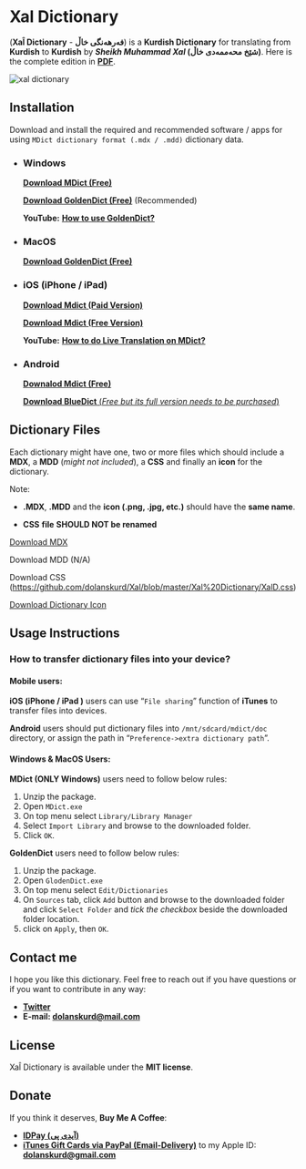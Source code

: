 # Xal Dictionary

(**Xal̂ Dictionary** - **فەرهەنگی خاڵ**) is a **Kurdish Dictionary** for translating from **Kurdish** to **Kurdish** by ***Sheikh Muhammad Xal* (شێخ محەممەدی خاڵ)**. Here is the complete edition in **[PDF](chrome-extension://oemmndcbldboiebfnladdacbdfmadadm/http://diyako.yageyziman.com/wp-content/uploads/2016/09/%D9%81%DB%95%D8%B1%D9%87%DB%95%D9%86%DA%AF%DB%8C-%D8%AE%D8%A7%DA%B5.pdf)**.

![xal dictionary](https://user-images.githubusercontent.com/18519747/48155196-7f85f200-e2db-11e8-9fbd-43afef6f574e.png)


## Installation

Download and install the required and recommended software / apps for using `MDict dictionary format (.mdx / .mdd)` dictionary data. 

- ### Windows

  [**Download MDict (Free)**](https://www.mdict.cn/download/MDictPC2.7z)

  [**Download GoldenDict (Free)**](https://sourceforge.net/projects/goldendict/files/early%20access%20builds/) (Recommended)
  
  **YouTube:** [**How to use GoldenDict?**](https://www.youtube.com/watch?v=bDipNBvhOVI)

- ### MacOS

  [**Download GoldenDict (Free)**](https://sourceforge.net/projects/goldendict/files/early%20access%20builds/)

- ### iOS (iPhone / iPad)

  [**Download Mdict (Paid Version)**](https://itunes.apple.com/cn/app/mdict/id389083586?mt=8)

  [**Download Mdict (Free Version)**](https://itunes.apple.com/cn/app/mdict-free/id894362875)
  
  **YouTube:** [**How to do Live Translation on MDict?**](https://www.youtube.com/watch?v=nQPU7E4YTmE)

- ### Android

  [**Downalod Mdict (Free)**](https://play.google.com/store/apps/details?id=cn.mdict)

  [**Download BlueDict** (*Free but its full version needs to be purchased*)](https://play.google.com/store/apps/details?id=cn.ssdl.bluedict&hl=en)



## Dictionary Files

Each dictionary might have one, two or more files which should include a **MDX**, a **MDD** (*might not included*), a **CSS** and finally an **icon** for the dictionary.

Note:

- **.MDX**, **.MDD** and the **icon (.png, .jpg, etc.)** should have the **same name**.

- **CSS** **file** **SHOULD NOT be renamed**


[Download MDX](https://github.com/dolanskurd/Xal/blob/master/Xal%20Dictionary/Xal%20Dictionary.mdx)

Download MDD (N/A)

Download CSS (https://github.com/dolanskurd/Xal/blob/master/Xal%20Dictionary/XalD.css)

[Download Dictionary Icon](https://github.com/dolanskurd/Xal/blob/master/Xal%20Dictionary/Xal%20Dictionary.png)




## Usage Instructions

### How to transfer dictionary files into your device?



#### Mobile users:

**iOS (iPhone / iPad )** users can use “`File sharing`” function of **iTunes** to transfer files into devices.

**Android** users should put dictionary files into `/mnt/sdcard/mdict/doc` directory, or assign the path in “`Preference->extra dictionary path`”.



#### **Windows & MacOS Users:**

**MDict (ONLY Windows)** users need to follow below rules:

1. Unzip the package.
2. Open `MDict.exe`
3. On top menu select `Library/Library Manager`
4. Select `Import Library` and browse to the downloaded folder.
5. Click `OK`.

**GoldenDict** users need to follow below rules:

1. Unzip the package.
2. Open `GlodenDict.exe`
3. On top menu select `Edit/Dictionaries`
4. On `Sources` tab, click `Add` button and browse to the downloaded folder and click `Select Folder` and *tick the checkbox* beside the downloaded folder location.
5. click on `Apply`, then `OK`.



## Contact me

I hope you like this dictionary. Feel free to reach out if you have questions or if you want to contribute in any way:

* **[Twitter](http://www.twitter.com/dolanskurd)**
* **E-mail: [dolanskurd@mail.com](mailto:dolanskurd@mail.com)**



## License

Xal̂ Dictionary is available under the **MIT license**.



## Donate

If you think it deserves, **Buy Me A Coffee**:
* **[IDPay (آیدی پی)](https://idpay.ir/dolanskurd)**
* **[iTunes Gift Cards via PayPal (Email-Delivery)](https://www.paypal.com/us/gifts/brands/itunes)** to my Apple ID: **dolanskurd@gmail.com**

